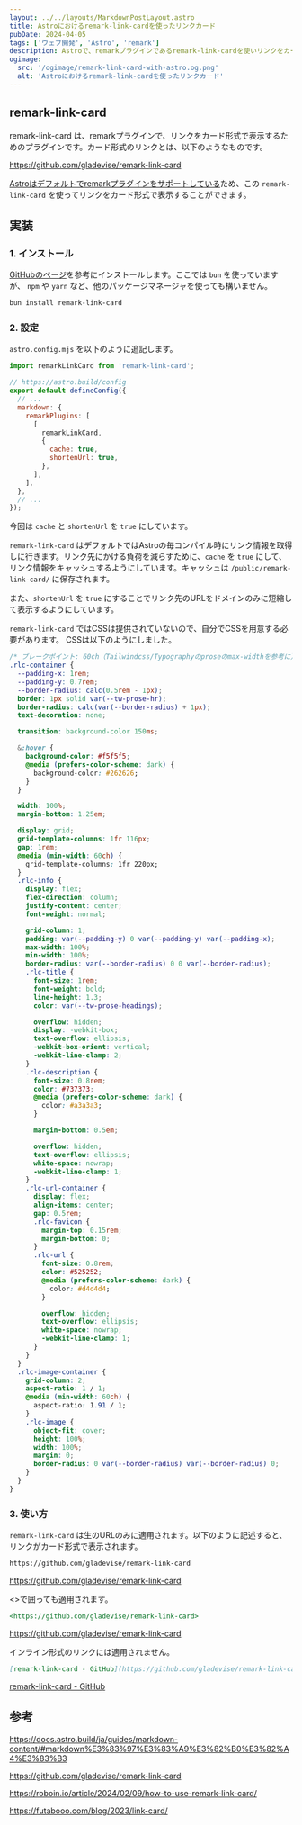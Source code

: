 ```yaml
---
layout: ../../layouts/MarkdownPostLayout.astro
title: Astroにおけるremark-link-cardを使ったリンクカード
pubDate: 2024-04-05
tags: ['ウェブ開発', 'Astro', 'remark']
description: Astroで、remarkプラグインであるremark-link-cardを使いリンクをカード形式で表示できるようにしました。
ogimage:
  src: '/ogimage/remark-link-card-with-astro.og.png'
  alt: 'Astroにおけるremark-link-cardを使ったリンクカード'
---
```


## remark-link-card

remark-link-card は、remarkプラグインで、リンクをカード形式で表示するためのプラグインです。カード形式のリンクとは、以下のようなものです。

https://github.com/gladevise/remark-link-card

[Astroはデフォルトでremarkプラグインをサポートしている](https://docs.astro.build/ja/guides/markdown-content/#markdown%E3%83%97%E3%83%A9%E3%82%B0%E3%82%A4%E3%83%B3)ため、この `remark-link-card` を使ってリンクをカード形式で表示することができます。

## 実装

### 1. インストール

[GitHubのページ](https://github.com/gladevise/remark-link-card)を参考にインストールします。ここでは `bun` を使っていますが、 `npm` や `yarn` など、他のパッケージマネージャを使っても構いません。

```bash
bun install remark-link-card
```

### 2. 設定

`astro.config.mjs` を以下のように追記します。

```javascript:astro.config.mjs
import remarkLinkCard from 'remark-link-card';

// https://astro.build/config
export default defineConfig({
  // ...
  markdown: {
    remarkPlugins: [
      [
        remarkLinkCard,
        {
          cache: true,
          shortenUrl: true,
        },
      ],
    ],
  },
  // ...
});
```

今回は `cache` と `shortenUrl` を `true` にしています。

`remark-link-card` はデフォルトではAstroの毎コンパイル時にリンク情報を取得しに行きます。リンク先にかける負荷を減らすために、`cache` を `true` にして、リンク情報をキャッシュするようにしています。キャッシュは `/public/remark-link-card/` に保存されます。

また、`shortenUrl` を `true` にすることでリンク先のURLをドメインのみに短縮して表示するようにしています。

`remark-link-card` ではCSSは提供されていないので、自分でCSSを用意する必要があります。
CSSは以下のようにしました。

```scss:remark-link-card.css
/* ブレークポイント: 60ch（Tailwindcss/Typographyのproseのmax-widthを参考に） */
.rlc-container {
  --padding-x: 1rem;
  --padding-y: 0.7rem;
  --border-radius: calc(0.5rem - 1px);
  border: 1px solid var(--tw-prose-hr);
  border-radius: calc(var(--border-radius) + 1px);
  text-decoration: none;

  transition: background-color 150ms;

  &:hover {
    background-color: #f5f5f5;
    @media (prefers-color-scheme: dark) {
      background-color: #262626;
    }
  }

  width: 100%;
  margin-bottom: 1.25em;

  display: grid;
  grid-template-columns: 1fr 116px;
  gap: 1rem;
  @media (min-width: 60ch) {
    grid-template-columns: 1fr 220px;
  }
  .rlc-info {
    display: flex;
    flex-direction: column;
    justify-content: center;
    font-weight: normal;

    grid-column: 1;
    padding: var(--padding-y) 0 var(--padding-y) var(--padding-x);
    max-width: 100%;
    min-width: 100%;
    border-radius: var(--border-radius) 0 0 var(--border-radius);
    .rlc-title {
      font-size: 1rem;
      font-weight: bold;
      line-height: 1.3;
      color: var(--tw-prose-headings);

      overflow: hidden;
      display: -webkit-box;
      text-overflow: ellipsis;
      -webkit-box-orient: vertical;
      -webkit-line-clamp: 2;
    }
    .rlc-description {
      font-size: 0.8rem;
      color: #737373;
      @media (prefers-color-scheme: dark) {
        color: #a3a3a3;
      }

      margin-bottom: 0.5em;

      overflow: hidden;
      text-overflow: ellipsis;
      white-space: nowrap;
      -webkit-line-clamp: 1;
    }
    .rlc-url-container {
      display: flex;
      align-items: center;
      gap: 0.5rem;
      .rlc-favicon {
        margin-top: 0.15rem;
        margin-bottom: 0;
      }
      .rlc-url {
        font-size: 0.8rem;
        color: #525252;
        @media (prefers-color-scheme: dark) {
          color: #d4d4d4;
        }

        overflow: hidden;
        text-overflow: ellipsis;
        white-space: nowrap;
        -webkit-line-clamp: 1;
      }
    }
  }
  .rlc-image-container {
    grid-column: 2;
    aspect-ratio: 1 / 1;
    @media (min-width: 60ch) {
      aspect-ratio: 1.91 / 1;
    }
    .rlc-image {
      object-fit: cover;
      height: 100%;
      width: 100%;
      margin: 0;
      border-radius: 0 var(--border-radius) var(--border-radius) 0;
    }
  }
}
```

### 3. 使い方

`remark-link-card` は生のURLのみに適用されます。以下のように記述すると、リンクがカード形式で表示されます。

```markdown
https://github.com/gladevise/remark-link-card
```

https://github.com/gladevise/remark-link-card

<>で囲っても適用されます。

```markdown
<https://github.com/gladevise/remark-link-card>
```

<https://github.com/gladevise/remark-link-card>

インライン形式のリンクには適用されません。

```markdown
[remark-link-card - GitHub](https://github.com/gladevise/remark-link-card)
```

[remark-link-card - GitHub](https://github.com/gladevise/remark-link-card)

## 参考

https://docs.astro.build/ja/guides/markdown-content/#markdown%E3%83%97%E3%83%A9%E3%82%B0%E3%82%A4%E3%83%B3

https://github.com/gladevise/remark-link-card

https://roboin.io/article/2024/02/09/how-to-use-remark-link-card/

https://futabooo.com/blog/2023/link-card/
